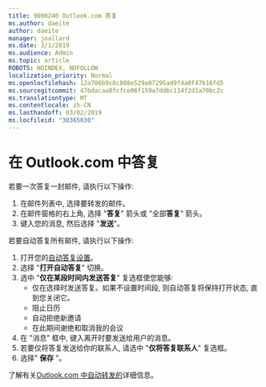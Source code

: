 ```yaml
---
title: 9000240 Outlook.com 答复
ms.author: daeite
author: daeite
manager: joallard
ms.date: 3/1/2019
ms.audience: Admin
ms.topic: article
ROBOTS: NOINDEX, NOFOLLOW
localization_priority: Normal
ms.openlocfilehash: 12a706b9c8c808e529a07295ad9f4a0f47b16fd5
ms.sourcegitcommit: 47bdacaa8fcfce06f159a7ddbc114f2d1a70bc2c
ms.translationtype: MT
ms.contentlocale: zh-CN
ms.lasthandoff: 03/02/2019
ms.locfileid: "30365030"
---
```

# <a name="replying-in-outlookcom"></a>在 Outlook.com 中答复

若要一次答复一封邮件, 请执行以下操作:

1. 在邮件列表中, 选择要转发的邮件。
2. 在邮件窗格的右上角, 选择 "**答复**" 箭头或 "全部**答复**" 箭头。
3. 键入您的消息, 然后选择 "**发送**"。

若要自动答复所有邮件, 请执行以下操作:

1. 打开您的[自动答复设置](https://outlook.live.com/mail/options/mail/automaticReplies/automaticRepliesOption)。
2. 选择 "**打开自动答复**" 切换。
3. 选中 "**仅在某段时间内发送答复**" 复选框使您能够:
    - 仅在选择时发送答复。如果不设置时间段, 则自动答复将保持打开状态, 直到您关闭它。
    - 阻止日历
    - 自动拒绝新邀请
    - 在此期间谢绝和取消我的会议
4. 在 "消息" 框中, 键入离开时要发送给用户的消息。
5. 若要仅将答复发送给你的联系人, 请选中 "**仅将答复联系人**" 复选框。
6. 选择" **保存** "。

了解有关[Outlook.com 中自动转发的](https://support.office.com/article/14614626-9855-48dc-a986-dec81d07b1a0)详细信息。